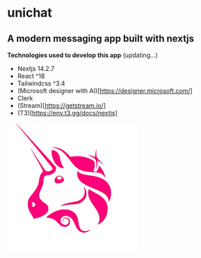 # unichat

## A modern messaging app built with nextjs

**Technologies used to develop this app** (updating...)

- Nextjs 14.2.7
- React ^18
- Tailwindcss ^3.4
- (Microsoft designer with AI)[https://designer.microsoft.com/]
- Clerk
- (Stream)[https://getstream.io/]
- (T3)[https://env.t3.gg/docs/nextjs]

![Modern messaging app](https://github.com/flan02/unichat/blob/main/public/unichat-readme.png)
